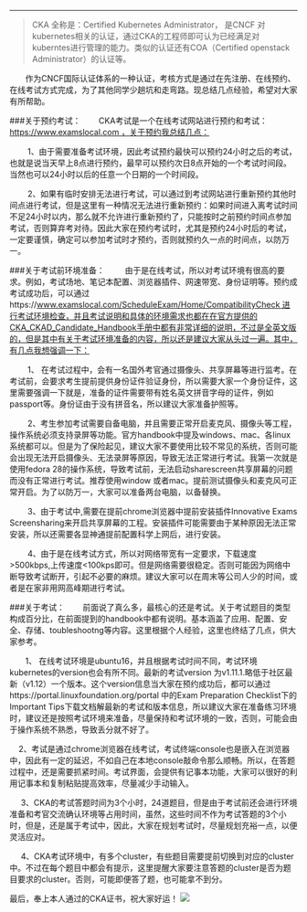 
------

> CKA 全称是：Certified Kubernetes Administrator， 是CNCF 对kubernetes相关的认证，通过CKA的工程师即可认为已经满足对kuberntes进行管理的能力。类似的认证还有COA（Certified openstack Administrator）的认证等。

       作为CNCF国际认证体系的一种认证，考核方式是通过在先注册、在线预约、在线考试方式完成，为了其他同学少趟坑和走弯路。现总结几点经验，希望对大家有所帮助。


###关于预约考试：
       CKA考试是一个在线考试网站进行预约和考试：https://www.examslocal.com ，关于预约我总结几点：

        1、由于需要准备考试环境，因此考试预约最快可以预约24小时之后的考试，也就是说当天早上8点进行预约，最早可以预约次日8点开始的一个考试时间段。当然也可以24小时以后的任意一个日期的一个时间段。

        2、如果有临时安排无法进行考试，可以通过到考试网站进行重新预约其他时间点进行考试，但是这里有一种情况无法进行重新预约：如果时间进入离考试时间不足24小时以内，那么就不允许进行重新预约了，只能按时之前预约时间点参加考试，否则算弃考对待。因此大家在预约考试时，尤其是预约24小时后的考试，一定要谨慎，确定可以参加考试时才预约，否则就预约久一点的时间点，以防万一。

###关于考试前环境准备：
        由于是在线考试，所以对考试环境有很高的要求。例如，考试场地、笔记本配置、浏览器插件、网速带宽、身份证明等。预约成考试成功后，可以通过https://www.examslocal.com/ScheduleExam/Home/CompatibilityCheck 进行考试环境检查，并且考试说明和具体的环境需求也都在在官方提供的CKA_CKAD_Candidate_Handbook手册中都有非常详细的说明，不过是全英文版的，但是其中有关于考试环境准备的内容，所以还是建议大家从头过一遍。其中，有几点我想强调一下：

        1、 在考试过程中，会有一名国外考官通过摄像头、共享屏幕等进行监考。在考试前，会要求考生提前提供身份证件验证身份，所以需要大家一个身份证件，这里需要强调一下就是，准备的证件需要带有姓名英文拼音字母的证件，例如passport等。身份证由于没有拼音名，所以建议大家准备护照等。

        2、考生参加考试需要自备电脑，并且需要正常开启麦克风、摄像头等工程，操作系统必须支持录屏等功能。官方handbook中提及windows、mac、各linux系统都可以。但是为了保险起见，建议大家不要使用比较不常见的系统，否则可能会出现无法开启摄像头、无法录屏等原因，导致无法正常进行考试。我第一次就是使用fedora 28的操作系统，导致考试前，无法启动sharescreen共享屏幕的问题而没有正常进行考试。推荐使用window 或者mac。提前测试摄像头和麦克风可正常开启。为了以防万一，大家可以准备两台电脑，以备替换。

        3、由于考试中,需要在提前chrome浏览器中提前安装插件Innovative Exams Screensharing来开启共享屏幕的工程。安装插件可能需要由于某种原因无法正常安装，所以还需要各显神通提前配置科学上网后，进行安装。

        4、由于是在线考试方式，所以对网络带宽有一定要求，下载速度>500kbps,上传速度<100kps即可。但是网络需要很稳定。否则可能因为网络中断导致考试断开，引起不必要的麻烦。建议大家可以在周末等公司人少的时间，或者是在家非用网高峰期进行考试。

###关于考试：
       前面说了真么多，最核心的还是考试。关于考试题目的类型构成百分比，在前面提到的handbook中都有说明。基本涵盖了应用、配置、安全、存储、toubleshootng等内容。这里根据个人经验，这里也终结了几点，供大家参考。

       1、 在线考试环境是ubuntu16，并且根据考试时间不同，考试环境kubernetes的version也会有所不同。最新的考试version 为v1.11.1.略低于社区最新（v1.12）一个版本。这个version信息当大家在预约成功后，都可以通过https://portal.linuxfoundation.org/portal 中的Exam Preparation Checklist下的Important Tips下载文档解最新的考试和版本信息，所以建议大家在准备练习环境时，建议还是按照考试环境来准备，尽量保持和考试环境的一致，否则，可能会由于操作系统不熟悉，导致丢分就不好了。

    2、考试是通过chrome浏览器在线考试，考试终端console也是嵌入在浏览器中，因此有一定的延迟，不如自己在本地console敲命令那么顺畅。所以，在答题过程中，还是需要抓紧时间。考试界面，会提供有记事本功能，大家可以很好的利用记事本和复制粘贴提高效率，尽量减少手动输入。

     3、CKA的考试答题时间为3个小时，24道题目，但是由于考试前还会进行环境准备和考官交流确认环境等占用时间，虽然，这些时间不作为考试答题的3个小时，但是，还是属于考试中，因此，大家在规划考试时，尽量规划充裕一点，以便灵活应对。

     4、CKA考试环境中，有多个cluster，有些题目需要提前切换到对应的cluster中。不过在每个题目中都会有提示，这里提醒大家要注意答题的cluster是否为题目要求的cluster。否则，可能即便答了题，也可能拿不到分。

最后，奉上本人通过的CKA证书，祝大家好运！
![](/images/2019-3-26-cka-attentions/cka.jpg)





